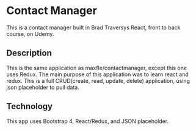 # Contact Manager
This is a contact manager built in Brad Traversys React, front to back course, on Udemy. 

## Description
This is the same application as maxfle/contactmanager, except this one uses Redux. The main purpose of this application was to learn react and redux. This is a full CRUD(create, read, update, delete) application, using json placeholder to pull data. 

## Technology
This app uses Bootstrap 4, React/Redux, and JSON placeholder. 
